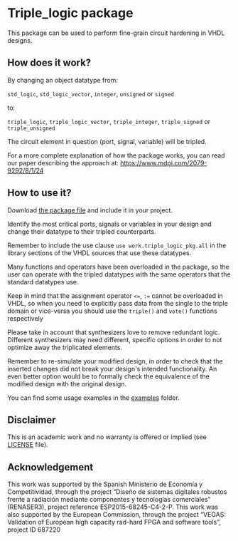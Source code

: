 # Triple_logic package

This package can be used to perform fine-grain circuit hardening in VHDL designs.

## How does it work?

By changing an object datatype from:

  `std_logic`, `std_logic_vector`, `integer`, `unsigned` or `signed`

to:

  `triple_logic`, `triple_logic_vector`, `triple_integer`, `triple_signed` or `triple_unsigned`

The circuit element in question (port, signal, variable) will be tripled.

For a more complete explanation of how the package works, you can read our
paper describing the approach at: https://www.mdpi.com/2079-9292/8/1/24

## How to use it?

Download [the package file](src/triple_logic.vhd) and include it in your
project.

Identify the most critical ports, signals or variables in your design and
change their datatype to their tripled counterparts.

Remember to include the use clause `use work.triple_logic_pkg.all` in the
library sections of the VHDL sources that use these datatypes.

Many functions and operators have been overloaded in the package, so the user
can operate with the tripled datatypes with the same operators that the
standard datatypes use.

Keep in mind that the assignment operator `<=`, `:=` cannot be overloaded in
VHDL, so when you need to explicitly pass data from the single to the triple
domain or vice-versa you should use the `triple()` and `vote()` functions
respectively

Please take in account that synthesizers love to remove redundant logic.
Different synthesizers may need different, specific options in order to not
optimize away the triplicated elements.

Remember to re-simulate your modified design, in order to check that the
inserted changes did not break your design's intended functionality. An even
better option would be to formally check the equivalence of the modified design
with the original design.

You can find some usage examples in the [examples](examples) folder.

## Disclaimer

This is an academic work and no warranty is offered or implied (see
[LICENSE](LICENSE) file).

## Acknowledgement

This work was supported by the Spanish Ministerio de Economía y Competitividad,
through the project “Diseño de sistemas digitales robustos frente a radiación
mediante componentes y tecnologías comerciales” (RENASER3), project reference
ESP2015-68245-C4-2-P. This work was also supported by the European Commission,
through the project “VEGAS: Validation of European high capacity rad-hard FPGA
and software tools”, project ID 687220
